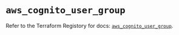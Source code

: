 # `aws_cognito_user_group`

Refer to the Terraform Registory for docs: [`aws_cognito_user_group`](https://registry.terraform.io/providers/hashicorp/aws/5.6.1/docs/resources/cognito_user_group).
